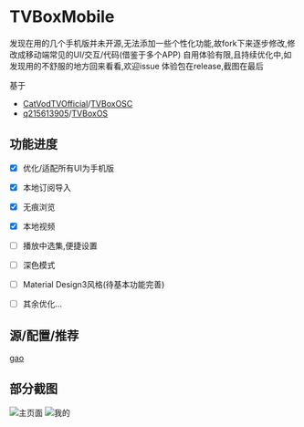 # TVBoxMobile

发现在用的几个手机版并未开源,无法添加一些个性化功能,故fork下来逐步修改,修改成移动端常见的UI/交互/代码(借鉴于多个APP)
自用体验有限,且持续优化中,如发现用的不舒服的地方回来看看,欢迎issue
体验包在release,截图在最后


基于

* [CatVodTVOfficial](https://github.com/CatVodTVOfficial)/[TVBoxOSC](https://github.com/CatVodTVOfficial/TVBoxOSC)
* [q215613905](https://github.com/q215613905)/[TVBoxOS](https://github.com/q215613905/TVBoxOS)

## 功能进度

- [x] 优化/适配所有UI为手机版

- [x] 本地订阅导入

- [x] 无痕浏览

- [x] 本地视频

- [ ] 播放中选集,便捷设置

- [ ] 深色模式

- [ ] Material Design3风格(待基本功能完善)

- [ ] 其余优化...


## 源/配置/推荐
[gao](https://github.com/gaotianliuyun/gao)


## 部分截图

![主页面](https://github.com/XiaoRanLiu3119/TVBoxOS/blob/main/screenshot/home.png)
![我的](https://github.com/XiaoRanLiu3119/TVBoxOS/blob/main/screenshot/my.png)
